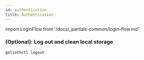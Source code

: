 ```yaml
---
id: authentication
title: Authentication
---
```


import LoginFlow from '/docs/_partials-common/login-flow.md'

<LoginFlow/>

### (Optional): Log out and clean local storage

```
goliothctl logout
```
